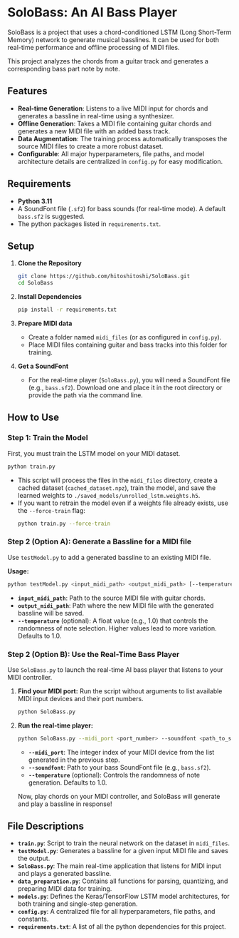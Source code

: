 # SoloBass: An AI Bass Player

SoloBass is a project that uses a chord-conditioned LSTM (Long Short-Term Memory) network to generate musical basslines. It can be used for both real-time performance and offline processing of MIDI files.

This project analyzes the chords from a guitar track and generates a corresponding bass part note by note.

## Features

  * **Real-time Generation**: Listens to a live MIDI input for chords and generates a bassline in real-time using a synthesizer.
  * **Offline Generation**: Takes a MIDI file containing guitar chords and generates a new MIDI file with an added bass track.
  * **Data Augmentation**: The training process automatically transposes the source MIDI files to create a more robust dataset.
  * **Configurable**: All major hyperparameters, file paths, and model architecture details are centralized in `config.py` for easy modification.

## Requirements

  * **Python 3.11**
  * A SoundFont file (`.sf2`) for bass sounds (for real-time mode). A default `bass.sf2` is suggested.
  * The python packages listed in `requirements.txt`.

## Setup

1.  **Clone the Repository**

    ```bash
    git clone https://github.com/hitoshitoshi/SoloBass.git
    cd SoloBass
    ```

2.  **Install Dependencies**

    ```bash
    pip install -r requirements.txt
    ```

3.  **Prepare MIDI data**

      * Create a folder named `midi_files` (or as configured in `config.py`).
      * Place MIDI files containing guitar and bass tracks into this folder for training.

4.  **Get a SoundFont**

      * For the real-time player (`SoloBass.py`), you will need a SoundFont file (e.g., `bass.sf2`). Download one and place it in the root directory or provide the path via the command line.

## How to Use

### Step 1: Train the Model

First, you must train the LSTM model on your MIDI dataset.

```bash
python train.py
```

  * This script will process the files in the `midi_files` directory, create a cached dataset (`cached_dataset.npz`), train the model, and save the learned weights to `./saved_models/unrolled_lstm.weights.h5`.
  * If you want to retrain the model even if a weights file already exists, use the `--force-train` flag:
    ```bash
    python train.py --force-train
    ```

### Step 2 (Option A): Generate a Bassline for a MIDI file

Use `testModel.py` to add a generated bassline to an existing MIDI file.

**Usage:**

```bash
python testModel.py <input_midi_path> <output_midi_path> [--temperature <value>]
```

  * **`input_midi_path`**: Path to the source MIDI file with guitar chords.
  * **`output_midi_path`**: Path where the new MIDI file with the generated bassline will be saved.
  * **`--temperature`** (optional): A float value (e.g., 1.0) that controls the randomness of note selection. Higher values lead to more variation. Defaults to 1.0.

### Step 2 (Option B): Use the Real-Time Bass Player

Use `SoloBass.py` to launch the real-time AI bass player that listens to your MIDI controller.

1.  **Find your MIDI port:**
    Run the script without arguments to list available MIDI input devices and their port numbers.

    ```bash
    python SoloBass.py
    ```

2.  **Run the real-time player:**

    ```bash
    python SoloBass.py --midi_port <port_number> --soundfont <path_to_sf2> [--temperature <value>]
    ```

      * **`--midi_port`**: The integer index of your MIDI device from the list generated in the previous step.
      * **`--soundfont`**: Path to your bass SoundFont file (e.g., `bass.sf2`).
      * **`--temperature`** (optional): Controls the randomness of note generation. Defaults to 1.0.

    Now, play chords on your MIDI controller, and SoloBass will generate and play a bassline in response\!

## File Descriptions

  * **`train.py`**: Script to train the neural network on the dataset in `midi_files`.
  * **`testModel.py`**: Generates a bassline for a given input MIDI file and saves the output.
  * **`SoloBass.py`**: The main real-time application that listens for MIDI input and plays a generated bassline.
  * **`data_preparation.py`**: Contains all functions for parsing, quantizing, and preparing MIDI data for training.
  * **`models.py`**: Defines the Keras/TensorFlow LSTM model architectures, for both training and single-step generation.
  * **`config.py`**: A centralized file for all hyperparameters, file paths, and constants.
  * **`requirements.txt`**: A list of all the python dependencies for this project.
